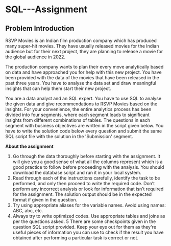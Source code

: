 # SQL---Assignment

## **Problem Introduction**

RSVP Movies is an Indian film production company which has produced many super-hit movies. They have usually released movies for the Indian audience but for their next project, they are planning to release a movie for the global audience in 2022.

The production company wants to plan their every move analytically based on data and have approached you for help with this new project. You have been provided with the data of the movies that have been released in the past three years. You have to analyse the data set and draw meaningful insights that can help them start their new project. 

You are a data analyst and an SQL expert. You have to use SQL to analyse the given data and give recommendations to RSVP Movies based on the insights. For your convenience, the entire analytics process has been divided into four segments, where each segment leads to significant insights from different combinations of tables. The questions in each segment with business objectives are written in the script given below. You have to write the solution code below every question and submit the same SQL script file with the solution in the 'Submission' segment.

**About the assignment**

1. Go through the data thoroughly before starting with the assignment. It will give you a good sense of what all the columns represent which is a good practice to follow before proceeding with the analysis. You should download the database script and run it in your local system.
2. Read through each of the instructions carefully, identify the task to be performed, and only then proceed to write the required code. Don’t perform any incorrect analysis or look for information that isn’t required for the assignment. The solution output should be in the expected format if given in the question.
3. Try using appropriate aliases for the variable names. Avoid using names: ABC, abc, etc.
4. Always try to write optimized codes. Use appropriate tables and joins as per the questions asked.
5 There are some checkpoints given in the question SQL script provided. Keep your eye out for them as they're useful pieces of information you can use to check if the result you have obtained after performing a particular task is correct or not.
